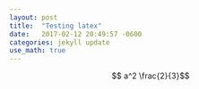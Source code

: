 ```yaml
---
layout: post
title:  "Testing latex"
date:   2017-02-12 20:49:57 -0600
categories: jekyll update
use_math: true
---
```

$$ a^2 \frac{2}{3}$$
